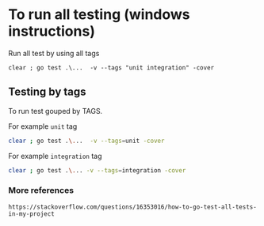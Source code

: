 # To run all testing (windows instructions)

Run all test by using all tags

```
clear ; go test .\...  -v --tags "unit integration" -cover
```

## Testing by tags

To run test gouped by TAGS. 

For example `unit` tag

```BASH
clear ; go test .\...  -v --tags=unit -cover
```

For example `integration` tag
```BASH
clear ; go test .\... -v --tags=integration -cover
```




### More references

```
https://stackoverflow.com/questions/16353016/how-to-go-test-all-tests-in-my-project
```